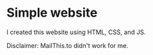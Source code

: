 # Simple website

I created this website using HTML, CSS, and JS.


Disclaimer: MailThis.to didn't work for me.